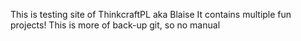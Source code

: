 This is testing site of ThinkcraftPL aka Blaise
It contains multiple fun projects!
This is more of back-up git, so no manual